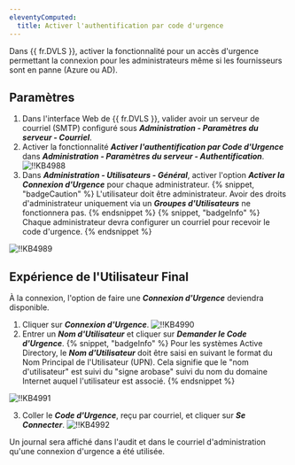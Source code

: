 ```yaml
---
eleventyComputed:
  title: Activer l'authentification par code d'urgence
---
```

Dans {{ fr.DVLS }}, activer la fonctionnalité pour un accès d'urgence permettant la connexion pour les administrateurs même si les fournisseurs sont en panne (Azure ou AD).
## Paramètres
1. Dans l'interface Web de {{ fr.DVLS }}, valider avoir un serveur de courriel (SMTP) configuré sous ***Administration - Paramètres du serveur - Courriel***.
1. Activer la fonctionnalité ***Activer l'authentification par Code d'Urgence*** dans ***Administration - Paramètres du serveur - Authentification***.
![!!KB4988](https://cdnweb.devolutions.net/docs/docs_en_kb_KB4988.png)
1. Dans ***Administration - Utilisateurs - Général***, activer l'option ***Activer la Connexion d'Urgence*** pour chaque administrateur.
{% snippet, "badgeCaution" %}
L'utilisateur doit être administrateur. Avoir des droits d'administrateur uniquement via un ***Groupes d'Utilisateurs*** ne fonctionnera pas.
{% endsnippet %}
{% snippet, "badgeInfo" %}
Chaque administrateur devra configurer un courriel pour recevoir le code d'urgence.
{% endsnippet %}

![!!KB4989](https://cdnweb.devolutions.net/docs/docs_en_kb_KB4989.png)

## Expérience de l'Utilisateur Final
À la connexion, l'option de faire une ***Connexion d'Urgence*** deviendra disponible.

1. Cliquer sur ***Connexion d'Urgence***.
![!!KB4990](https://cdnweb.devolutions.net/docs/docs_en_kb_KB4990.png)
1. Entrer un ***Nom d'Utilisateur*** et cliquer sur ***Demander le Code d'Urgence***.
{% snippet, "badgeInfo" %}
Pour les systèmes Active Directory, le ***Nom d'Utilisateur*** doit être saisi en suivant le format du Nom Principal de l'Utilisateur (UPN). Cela signifie que le "nom d'utilisateur" est suivi du "signe arobase" suivi du nom du domaine Internet auquel l'utilisateur est associé.
{% endsnippet %}

![!!KB4991](https://cdnweb.devolutions.net/docs/docs_en_kb_KB4991.png)

3. Coller le ***Code d'Urgence***, reçu par courriel, et cliquer sur ***Se Connecter***.
![!!KB4992](https://cdnweb.devolutions.net/docs/docs_en_kb_KB4992.png)

Un journal sera affiché dans l'audit et dans le courriel d'administration qu'une connexion d'urgence a été utilisée.
